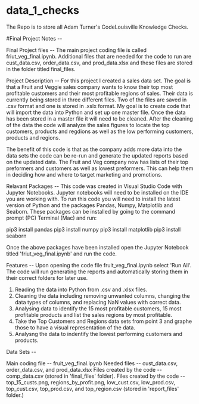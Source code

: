 # data_1_checks
The Repo is to store all Adam Turner's CodeLouisville Knowledge Checks.

#Final Project Notes -- 

Final Project files -- 
The main project coding file is called friut_veg_final.ipynb. Additional files that are needed for the code to run are cust_data.csv, order_data.csv, and prod_data.xlsx and these files are stored in the folder titled final_files.

Project Description -- 
For this project I created a sales data set. The goal is that a Fruit and Veggie sales company wants to know their top most profitable customers and their most profitable regions of sales. Their data is currently being stored in three different files. Two of the files are saved in .csv format and one is stored in .xslx format. My goal is to create code that will import the data into Python and set up one master file. Once the data has been stored in a master file it will need to be cleaned. After the cleaning of the data the code will analyze the sales figures to locate the top customers, products and regdions as well as the low performing customers, products and regions.

The benefit of this code is that as the company adds more data into the data sets the code can be re-run and generate the updated reports based on the updated data. The Fruit and Veg company now has lists of their top preformers and customers as well as lowest preformers. This can help them in deciding how and where to target marketing and promotions.

Relavant Packages -- 
This code was created in Visual Studio Code with Jupyter Notebooks. Jupyter notebooks will need to be installed on the IDE you are working with. To run this code you will need to install the latest version of Python and the packages Pandas, Numpy, Matplotlib and Seaborn. These packages can be installed by going to the command prompt (PC) Terminal (Mac) and run:

pip3 install pandas
pip3 install numpy
pip3 install matplotlib
pip3 install seaborn

Once the above packages have been installed open the Jupyter Notebook titled 'friut_veg_final.ipynb' and run the code.

Features -- 
Upon opening the code file fruit_veg_final.ipynb select 'Run All'. The code will run generating the reports and automatically storing them in their correct folders for later use.

1. Reading the data into Python from .csv and .xlsx files. 
2. Cleaning the data including removing unwanted columns, changing the data types of columns, and replacing NaN values with correct data. 
3. Analysing data to identify the 15 most profitable customers, 15 most profitable products and list the sales regions by most profitable.
4. Take the Top Customers and Regions data sets from point 3 and graphe those to have a visual representation of the data. 
5. Analysng the data to indentify the lowest performing customers and products.

Data Sets -- 

Main coding file -- fruit_veg_final.ipynb
Needed files -- cust_data.csv, order_data.csv, and prod_data.xlsx
Files created by the code -- comp_data.csv (stored in 'final_files' folder). 
Files created by the code -- top_15_custs.png, regions_by_profit.png, low_cust.csv, low_prod.csv, top_cust.csv, top_prod.csv, and top_region.csv (stored in 'report_files' folder.)
